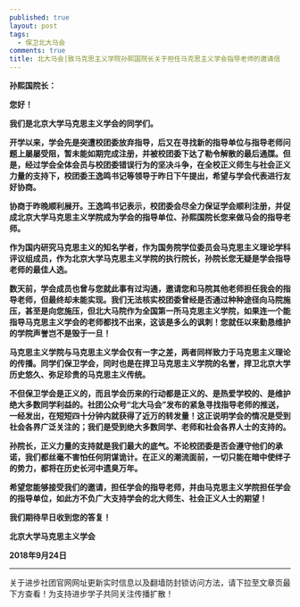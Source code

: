 ```yaml
---
published: true
layout: post
tags:
  - 保卫北大马会
comments: true
title: 北大马会|致马克思主义学院孙熙国院长关于担任马克思主义学会指导老师的邀请信 
---
```


**孙熙国院长：**

   **您好！**

**我们是北京大学马克思主义学会的同学们。**

**开学以来，学会先是突遭校团委放弃指导，后又在寻找新的指导单位与指导老师问题上屡屡受阻，暂未能如期完成注册，并被校团委下达了勒令解散的最后通牒。但是，经过学会全体会员与校团委错误行为的坚决斗争，在全校正义师生与社会正义力量的支持下，校团委王逸鸣书记等领导于昨日下午提出，希望与学会代表进行友好协商。**

**协商于昨晚顺利展开。王逸鸣书记表示，校团委会尽全力保证学会顺利注册，并促成北京大学马克思主义学院成为学会的指导单位、孙熙国院长您来做马会的指导老师。**

**作为国内研究马克思主义的知名学者，作为国务院学位委员会马克思主义理论学科评议组成员，作为北京大学马克思主义学院的执行院长，孙院长您无疑是学会指导老师的最佳人选。**

**数天前，学会成员也曾与您就此事有过沟通，邀请您和马院其他老师担任我会的指导老师，但最终却未能实现。我们无法核实校团委曾经是否通过种种途径向马院施压，甚至是向您施压，但北大马院作为全国第一所马克思主义学院，如果连一个能指导马克思主义学会的老师都找不出来，这该是多么的讽刺！您就任以来勤恳维护的学院声誉岂不是毁于一旦！**

**马克思主义学院与马克思主义学会仅有一字之差，两者同样致力于马克思主义理论的传播。同学们保卫学会，同时也是在捍卫马克思主义学院的名誉，捍卫北京大学历史悠久、弥足珍贵的马克思主义传统。**

**不但保卫学会是正义的，而且学会历来的行动都是正义的、是热爱学校的、是维护绝大多数同学利益的。社团公众号“北大马会”发布的紧急寻找指导老师的推送，一经发出，在短短四十分钟内就获得了近万的转发量！这正说明学会的情况是受到社会各界广泛关注的；我们是受到绝大多数同学、老师和社会各界人士的支持的。**

**孙院长，正义力量的支持就是我们最大的底气。不论校团委是否会遵守他们的承诺，我们都丝毫不害怕任何阴谋诡计。在正义的潮流面前，一切只能在暗中使绊子的势力，都将在历史长河中遗臭万年。**

**希望您能够接受我们的邀请，担任学会的指导老师，并由马克思主义学院担任学会的指导单位，如此方不负广大支持学会的北大师生、社会正义人士的期望！**

**我们期待早日收到您的答复！**

**北京大学马克思主义学会**

**2018年9月24日**



---
关于进步社团官网网址更新实时信息以及翻墙防封锁访问方法，请下拉至文章页最下方查看！为支持进步学子共同关注传播扩散！
